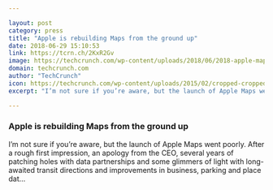 ```yaml
---

layout: post
category: press
title: "Apple is rebuilding Maps from the ground up"
date: 2018-06-29 15:10:53
link: https://tcrn.ch/2KxR2Gv
image: https://techcrunch.com/wp-content/uploads/2018/06/2018-apple-maps-main.png?w=753
domain: techcrunch.com
author: "TechCrunch"
icon: https://techcrunch.com/wp-content/uploads/2015/02/cropped-cropped-favicon-gradient.png?w=180
excerpt: "I’m not sure if you’re aware, but the launch of Apple Maps went poorly. After a rough first impression, an apology from the CEO, several years of patching holes with data partnerships and some glimmers of light with long-awaited transit directions and improvements in business, parking and place dat…"

---
```


### Apple is rebuilding Maps from the ground up

I’m not sure if you’re aware, but the launch of Apple Maps went poorly. After a rough first impression, an apology from the CEO, several years of patching holes with data partnerships and some glimmers of light with long-awaited transit directions and improvements in business, parking and place dat…